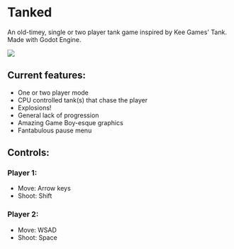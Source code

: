 # Tanked

An old-timey, single or two player tank game inspired by Kee Games' Tank. Made with Godot Engine.

<img src="https://github.com/mikahimself/tanked/blob/master/art/screenshots/tanked-screenshot.png" />

## Current features:
- One or two player mode
- CPU controlled tank(s) that chase the player
- Explosions!
- General lack of progression
- Amazing Game Boy-esque graphics
- Fantabulous pause menu

## Controls:
### Player 1:

- Move: Arrow keys
- Shoot: Shift

### Player 2:

- Move: WSAD
- Shoot: Space
